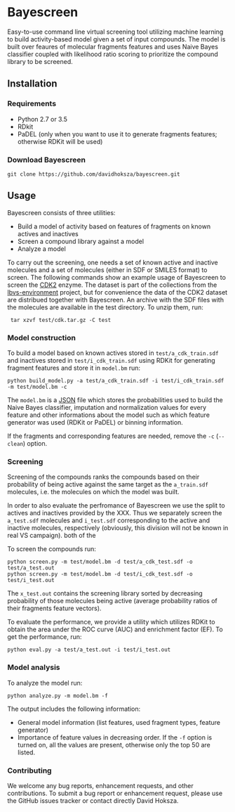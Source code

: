 # Bayescreen
Easy-to-use command line virtual screening tool utilizing machine learning to build activity-based model given a set of input compounds.
The model is built over feaures of molecular fragments features and uses Naive Bayes classifier coupled with likelihood ratio scoring to prioritize the compound library to be screened.

## Installation

### Requirements

- Python 2.7 or 3.5
- RDkit
- PaDEL (only when you want to use it to generate fragments features; otherwise RDKit will be used)

### Download Bayescreen

```
git clone https://github.com/davidhoksza/bayescreen.git
```

## Usage

Bayescreen consists of three utilities:

* Build a model of activity based on features of fragments on known actives and inactives
* Screen a compound library against a model
* Analyze a model

To carry out the screening, one needs a set of known active and inactive molecules and a set of molecules (either in SDF or SMILES format) to screen. The following commands show an example usage of Bayescreen to screen the [CDK2](https://en.wikipedia.org/wiki/Cyclin-dependent_kinase_2) enzyme. The dataset is part of the collections from the [lbvs-environment](https://github.com/skodapetr/lbvs-environment) project, but for convenience the data of the CDK2 dataset are distribued together with Bayescreen. An archive with the SDF files with the molecules are available in the test directory. To unzip them, run:

```
 tar xzvf test/cdk.tar.gz -C test
 ```

### Model construction
To build a model based on known actives stored in `test/a_cdk_train.sdf` and inactives stored in `test/i_cdk_train.sdf` using RDKit for generating fragment features and store it in `model.bm` run:

```
python build_model.py -a test/a_cdk_train.sdf -i test/i_cdk_train.sdf -m test/model.bm -c
```

The `model.bm` is a [JSON](https://en.wikipedia.org/wiki/JSON) file which stores the probabilities used to build the Naive Bayes classifier, imputation and normalization values for every feature and other informations about the model such as which feature generator was used (RDKit or PaDEL) or binning information.

If the fragments and corresponding features are needed, remove the `-c` (`--clean`) option.

### Screening

Screening of the compounds ranks the compounds based on their probability of being active against the same target as the `a_train.sdf` molecules, i.e. the molecules on which the model was built. 

In order to also evaluate the perfromance of Bayescreen we use the split to actives and inactives provided by the XXX. Thus we separately screen the `a_test.sdf` molecules and `i_test.sdf` corresponding to the active and inactive molecules, respectively (obviously, this division will not be known in real VS campaign). both of the

To screen the compounds run:

```
python screen.py -m test/model.bm -d test/a_cdk_test.sdf -o test/a_test.out
python screen.py -m test/model.bm -d test/i_cdk_test.sdf -o test/i_test.out
```

The `x_test.out` contains the screening library sorted by decreasing probability of those molecules being active (average probability ratios of their fragments feature vectors).

To evaluate the performance, we provide a utility which utilizes RDKit to obtain the area under the ROC curve (AUC) and enrichment factor (EF). To get the performance, run:

```
python eval.py -a test/a_test.out -i test/i_test.out
```

### Model analysis

To analyze the model run:

```
python analyze.py -m model.bm -f
```

The output includes the following information:

* General model information (list features, used fragment types, feature generator)
* Importance of feature values in decreasing order. If the `-f` option is turned on, all the values are present, otherwise only the top 50 are listed.

### Contributing

We welcome any bug reports, enhancement requests, and other contributions. To submit a bug report or enhancement request, please use the GitHub issues tracker or 
contact directly David Hoksza.



